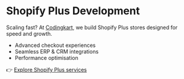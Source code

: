 # Shopify Plus Development  

Scaling fast? At [Codingkart](https://codingkart.com/services/shopify-plus-development/), we build Shopify Plus stores designed for speed and growth.  

- Advanced checkout experiences  
- Seamless ERP & CRM integrations  
- Performance optimisation  

👉 [Explore Shopify Plus services](https://codingkart.com/services/shopify-plus-development/)  
